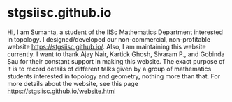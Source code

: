# stgsiisc.github.io


Hi, I am Sumanta, a student of the IISc Mathematics Department interested in topology. I designed/developed our non-commercial, non-profitable website https://stgsiisc.github.io/. Also, I am maintaining this website currently. I want to thank Ajay Nair, Kartick Ghosh, Sivaram P., and Gobinda Sau for their constant support in making this website. The exact purpose of it is to record details of different talks given by a group of mathematics students interested in topology and geometry, nothing more than that. For more details about the website, see this page https://stgsiisc.github.io/website.html
